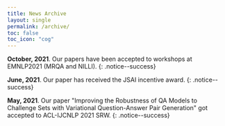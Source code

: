 ```yaml
---
title: News Archive
layout: single
permalink: /archive/
toc: false
toc_icon: "cog"
---
```

**October, 2021**. Our papers have been accepted to workshops at EMNLP2021 (MRQA and NILLI).
{: .notice--success}

**June, 2021**. Our paper has received the JSAI incentive award.
{: .notice--success}

**May, 2021**. Our paper "Improving the Robustness of QA Models to Challenge Sets with Variational Question-Answer Pair Generation" got accepted to ACL-IJCNLP 2021 SRW.
{: .notice--success}
